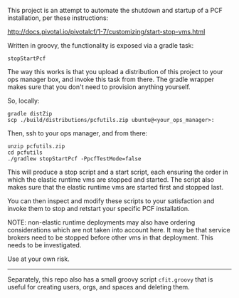 This project is an attempt to automate the shutdown and startup of a PCF installation, per these instructions:

http://docs.pivotal.io/pivotalcf/1-7/customizing/start-stop-vms.html

Written in groovy, the functionality is exposed via a gradle task:

    stopStartPcf

The way this works is that you upload a distribution of this project to your ops manager box, and invoke this task from there.  The gradle wrapper makes sure that you don't need to provision anything yourself.

So, locally:

    gradle distZip
    scp ./build/distributions/pcfutils.zip ubuntu@<your_ops_manager>:

Then, ssh to your ops manager, and from there:

    unzip pcfutils.zip
    cd pcfutils
    ./gradlew stopStartPcf -PpcfTestMode=false

This will produce a stop script and a start script, each ensuring the order in which the elastic runtime vms are stopped and started.  The script also makes sure that the elastic runtime vms are started first and stopped last.

You can then inspect and modify these scripts to your satisfaction and invoke them to stop and retstart your specific PCF installation.

NOTE:  non-elastic runtime deployments may also have ordering considerations which are not taken into account here.  It may be that service brokers need to be stopped before other vms in that deployment.  This needs to be investigated.

Use at your own risk.


----

Separately, this repo also has a small groovy script `cfit.groovy` that is useful for creating users, orgs, and spaces and deleting them.